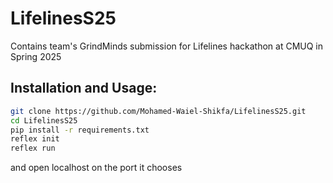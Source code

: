 # LifelinesS25
Contains team's GrindMinds submission for Lifelines hackathon at CMUQ in Spring 2025

## Installation and Usage:

```bash
git clone https://github.com/Mohamed-Waiel-Shikfa/LifelinesS25.git
cd LifelinesS25
pip install -r requirements.txt
reflex init
reflex run
```

and open localhost on the port it chooses
